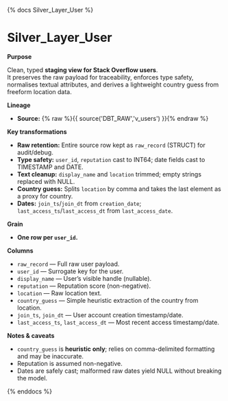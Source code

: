 {% docs Silver_Layer_User %}

# Silver_Layer_User

**Purpose**

Clean, typed **staging view for Stack Overflow users**.  
It preserves the raw payload for traceability, enforces type safety, normalises textual attributes, and derives a lightweight country guess from freeform location data.

**Lineage**

- **Source:** {% raw %}{{ source('DBT_RAW','v_users') }}{% endraw %}

**Key transformations**

- **Raw retention:** Entire source row kept as `raw_record` (STRUCT) for audit/debug.  
- **Type safety:** `user_id`, `reputation` cast to INT64; date fields cast to TIMESTAMP and DATE.  
- **Text cleanup:** `display_name` and `location` trimmed; empty strings replaced with NULL.  
- **Country guess:** Splits `location` by comma and takes the last element as a proxy for country.  
- **Dates:** `join_ts`/`join_dt` from `creation_date`; `last_access_ts`/`last_access_dt` from `last_access_date`.

**Grain**

- **One row per `user_id`.**

**Columns**

- `raw_record` — Full raw user payload.  
- `user_id` — Surrogate key for the user.  
- `display_name` — User’s visible handle (nullable).  
- `reputation` — Reputation score (non-negative).  
- `location` — Raw location text.  
- `country_guess` — Simple heuristic extraction of the country from location.  
- `join_ts`, `join_dt` — User account creation timestamp/date.  
- `last_access_ts`, `last_access_dt` — Most recent access timestamp/date.

**Notes & caveats**

- `country_guess` is **heuristic only**; relies on comma-delimited formatting and may be inaccurate.  
- Reputation is assumed non-negative.  
- Dates are safely cast; malformed raw dates yield NULL without breaking the model.

{% enddocs %}
